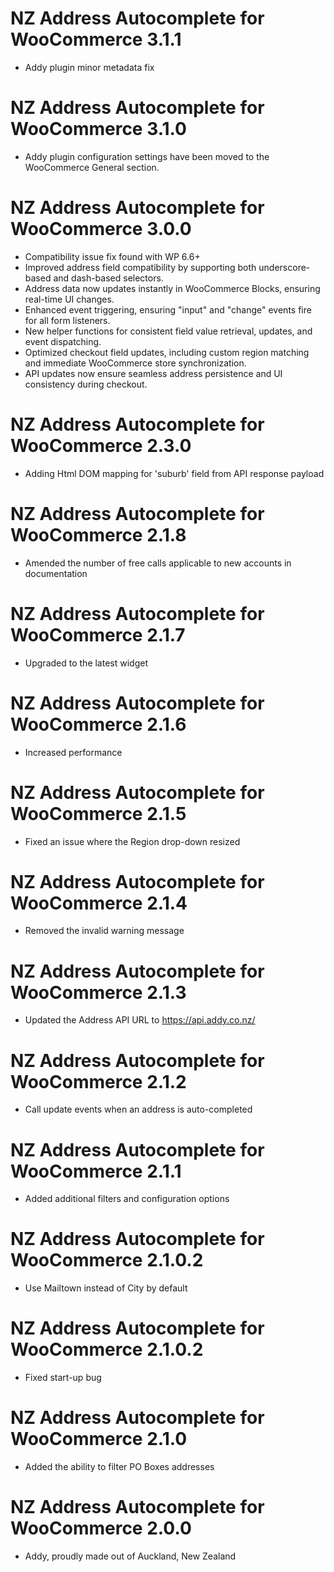 # NZ Address Autocomplete for WooCommerce 3.1.1 
- Addy plugin minor metadata fix

# NZ Address Autocomplete for WooCommerce 3.1.0
- Addy plugin configuration settings have been moved to the WooCommerce General section.

# NZ Address Autocomplete for WooCommerce 3.0.0

- Compatibility issue fix found with WP 6.6+
- Improved address field compatibility by supporting both underscore-based and dash-based selectors.
- Address data now updates instantly in WooCommerce Blocks, ensuring real-time UI changes.
- Enhanced event triggering, ensuring "input" and "change" events fire for all form listeners.
- New helper functions for consistent field value retrieval, updates, and event dispatching.
- Optimized checkout field updates, including custom region matching and immediate WooCommerce store synchronization.
- API updates now ensure seamless address persistence and UI consistency during checkout. 

# NZ Address Autocomplete for WooCommerce 2.3.0

- Adding Html DOM mapping for 'suburb' field from API response payload

# NZ Address Autocomplete for WooCommerce 2.1.8

- Amended the number of free calls applicable to new accounts in documentation

# NZ Address Autocomplete for WooCommerce 2.1.7

- Upgraded to the latest widget

# NZ Address Autocomplete for WooCommerce 2.1.6

- Increased performance

# NZ Address Autocomplete for WooCommerce 2.1.5

- Fixed an issue where the Region drop-down resized

# NZ Address Autocomplete for WooCommerce 2.1.4

- Removed the invalid warning message

# NZ Address Autocomplete for WooCommerce 2.1.3

- Updated the Address API URL to https://api.addy.co.nz/

# NZ Address Autocomplete for WooCommerce 2.1.2

- Call update events when an address is auto-completed

# NZ Address Autocomplete for WooCommerce 2.1.1

- Added additional filters and configuration options

# NZ Address Autocomplete for WooCommerce 2.1.0.2

- Use Mailtown instead of City by default

# NZ Address Autocomplete for WooCommerce 2.1.0.2

- Fixed start-up bug

# NZ Address Autocomplete for WooCommerce 2.1.0

- Added the ability to filter PO Boxes addresses

# NZ Address Autocomplete for WooCommerce 2.0.0

- Addy, proudly made out of Auckland, New Zealand
